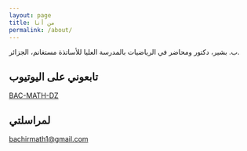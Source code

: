 ```yaml
---
layout: page
title: من أنا
permalink: /about/
---
```


ب. بشير، دكتور ومحاضر في الرياضيات بالمدرسة العليا للأساتذة مستغانم، الجزائر.



## تابعوني على اليوتيوب
[BAC-MATH-DZ](https://www.youtube.com/@BMDZ-1)


## لمراسلتي

[bachirmath1@gmail.com](mailto:bachirmath1@gmail.com)
